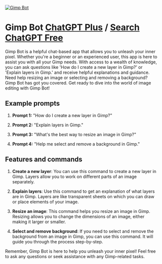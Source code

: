 
[![Gimp Bot](https://files.oaiusercontent.com/file-omshww1ySa2iGfqjLKAPoUFn?se=2123-10-16T05%3A29%3A01Z&sp=r&sv=2021-08-06&sr=b&rscc=max-age%3D31536000%2C%20immutable&rscd=attachment%3B%20filename%3D76f690c7-a1cd-472f-b71d-0c4e5be91263.webp&sig=jdaZYNGs%2BQ0pBq7kv5Ev4GY5xMWuyNJwuGmW8by4T/s%3D)](https://chat.openai.com/g/g-2OA0qYGZO-gimp-bot)

# Gimp Bot [ChatGPT Plus](https://chat.openai.com/g/g-2OA0qYGZO-gimp-bot) / [Search ChatGPT Free](https://gptcall.net/index.html#/?search=Gimp%20Bot)

Gimp Bot is a helpful chat-based app that allows you to unleash your inner pixel. Whether you're a beginner or an experienced user, this app is here to assist you with all your Gimp needs. With access to a wealth of knowledge, you can ask questions like 'How do I create a new layer in Gimp?' or 'Explain layers in Gimp.' and receive helpful explanations and guidance. Need help resizing an image or selecting and removing a background? Gimp Bot has got you covered. Get ready to dive into the world of image editing with Gimp Bot!

## Example prompts

1. **Prompt 1:** "How do I create a new layer in Gimp?"

2. **Prompt 2:** "Explain layers in Gimp."

3. **Prompt 3:** "What's the best way to resize an image in Gimp?"

4. **Prompt 4:** "Help me select and remove a background in Gimp."

## Features and commands

1. **Create a new layer**: You can use this command to create a new layer in Gimp. Layers allow you to work on different parts of an image separately.

2. **Explain layers**: Use this command to get an explanation of what layers are in Gimp. Layers are like transparent sheets on which you can draw or place elements of your image.

3. **Resize an image**: This command helps you resize an image in Gimp. Resizing allows you to change the dimensions of an image, either making it larger or smaller.

4. **Select and remove background**: If you need to select and remove the background from an image in Gimp, you can use this command. It will guide you through the process step-by-step.

Remember, Gimp Bot is here to help you unleash your inner pixel! Feel free to ask any questions or seek assistance with any Gimp-related tasks.


